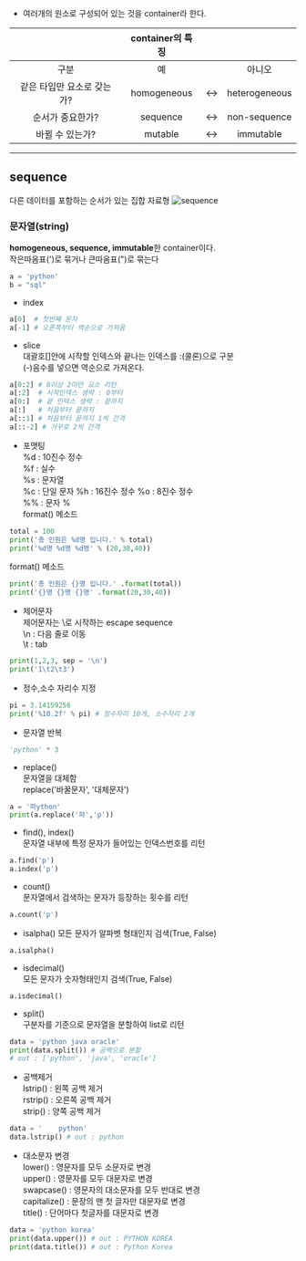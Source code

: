 - 여러개의 원소로 구성되어 있는 것을 container라 한다.

||container의 특징|||
|:---:|:---:|:---:|:---:|
|구분|예||아니오||
|같은 타입만 요소로 갖는가?|homogeneous|<->|heterogeneous|
|순서가 중요한가?|sequence|<->|non-sequence|
|바뀔 수 있는가?|mutable|<->|immutable|
---
## sequence
다른 데이터를 포함하는 순서가 있는 집합 자료형
![sequence](https://dojang.io/pluginfile.php/13491/mod_page/content/4/011002.png)

### 문자열(string)
**homogeneous, sequence, immutable**한 container이다.  
작은따옴표(')로 묶거나 큰따옴표(")로 묶는다
```python
a = 'python'
b = "sql"
```
- index
```python
a[0]  # 첫번째 문자
a[-1] # 오른쪽부터 역순으로 가져옴
```
- slice  
대괄호[]안에 시작할 인덱스와 끝나는 인덱스를 :(콜론)으로 구분  
(-)음수를 넣으면 역순으로 가져온다.
```python
a[0:2] # 0이상 2미만 요소 리턴
a[:2]  # 시작인덱스 생략 : 0부터
a[0:]  # 끝 인덱스 생략 : 끝까지
a[:]   # 처음부터 끝까지
a[::1] # 처음부터 끝까지 1씩 간격
a[::-2] # 거꾸로 2씩 간격
```
- 포맷팅  
%d : 10진수 정수  
%f : 실수  
%s : 문자열  
%c : 단일 문자 
%h : 16진수 정수 
%o : 8진수 정수  
%% : 문자 %   
format() 메소드
```python
total = 100
print('총 인원은 %d명 입니다.' % total)
print('%d명 %d명 %d명' % (20,30,40))
```
format() 메소드
```python
print('총 인원은 {}명 입니다.' .format(total))
print('{}명 {}명 {}명' .format(20,30,40))
```
- 제어문자  
제어문자는 \로 시작하는 escape sequence  
\n : 다음 줄로 이동  
\t : tab
```python
print(1,2,3, sep = '\n')
print('1\t2\t3')
```
- 정수,소수 자리수 지정
``` python
pi = 3.14159256
print('%10.2f' % pi) # 정수자리 10개, 소수자리 2개
```
- 문자열 반복
``` python
'python' * 3
```
- replace()  
문자열을 대체함  
replace('바꿀문자', '대체문자') 
``` python
a = '파ython'
print(a.replace('파','p')) 
```
- find(), index()  
문자열 내부에 특정 문자가 들어있는 인덱스번호를 리턴  
``` python
a.find('p')
a.index('p')
```
- count()  
문자열에서 검색하는 문자가 등장하는 횟수를 리턴 
``` python
a.count('p') 
```
- isalpha()
모든 문자가 알파벳 형태인지 검색(True, False)
``` python
a.isalpha()
```
- isdecimal()  
모든 문자가 숫자형태인지 검색(True, False)
``` python
a.isdecimal()
```
- split()  
구분자를 기준으로 문자열을 분할하여 list로 리턴
``` python
data = 'python java oracle'
print(data.split()) # 공백으로 분할
# out : ['python', 'java', 'oracle']
```
- 공백제거  
lstrip() : 왼쪽 공백 제거  
rstrip() : 오른쪽 공백 제거  
strip() : 양쪽 공백 제거
``` python
data = '    python'
data.lstrip() # out : python
```
- 대소문자 변경  
lower() : 영문자를 모두 소문자로 변경  
upper() : 영문자를 모두 대문자로 변경  
swapcase() : 영문자의 대소문자를 모두 반대로 변경  
capitalize() : 문장의 맨 첫 글자만 대문자로 변경  
title() : 단어마다 첫글자를 대문자로 변경
``` python
data = 'python korea'
print(data.upper()) # out : PYTHON KOREA
print(data.title()) # out : Python Korea
```
